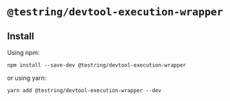 # `@testring/devtool-execution-wrapper`



## Install
Using npm:

```
npm install --save-dev @testring/devtool-execution-wrapper
```

or using yarn:

```
yarn add @testring/devtool-execution-wrapper --dev
```
